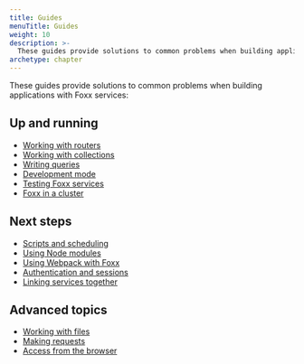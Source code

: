 ```yaml
---
title: Guides
menuTitle: Guides
weight: 10
description: >-
  These guides provide solutions to common problems when building applications with Foxx services
archetype: chapter
---
```

These guides provide solutions to common problems when building
applications with Foxx services:

## Up and running

- [Working with routers](working-with-routers.md)
- [Working with collections](working-with-collections.md)
- [Writing queries](writing-queries.md)
- [Development mode](development-mode.md)
- [Testing Foxx services](testing-foxx-services.md)
- [Foxx in a cluster](foxx-in-a-cluster.md)

## Next steps

- [Scripts and scheduling](scripts-and-scheduling.md)
- [Using Node modules](using-node-modules.md)
- [Using Webpack with Foxx](using-webpack-with-foxx.md)
- [Authentication and sessions](authentication-and-sessions.md)
- [Linking services together](linking-services-together.md)

## Advanced topics

- [Working with files](working-with-files.md)
- [Making requests](making-requests.md)
- [Access from the browser](access-from-the-browser.md)
